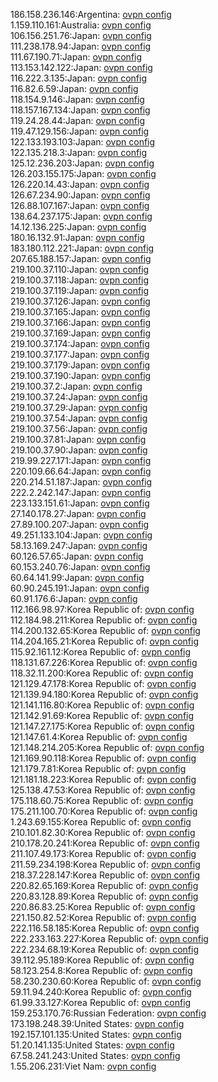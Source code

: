 186.158.236.146:Argentina: [ovpn config](vpn/186_158_236_146.ovpn)  
1.159.110.161:Australia: [ovpn config](vpn/1_159_110_161.ovpn)  
106.156.251.76:Japan: [ovpn config](vpn/106_156_251_76.ovpn)  
111.238.178.94:Japan: [ovpn config](vpn/111_238_178_94.ovpn)  
111.67.190.71:Japan: [ovpn config](vpn/111_67_190_71.ovpn)  
113.153.142.122:Japan: [ovpn config](vpn/113_153_142_122.ovpn)  
116.222.3.135:Japan: [ovpn config](vpn/116_222_3_135.ovpn)  
116.82.6.59:Japan: [ovpn config](vpn/116_82_6_59.ovpn)  
118.154.9.146:Japan: [ovpn config](vpn/118_154_9_146.ovpn)  
118.157.167.134:Japan: [ovpn config](vpn/118_157_167_134.ovpn)  
119.24.28.44:Japan: [ovpn config](vpn/119_24_28_44.ovpn)  
119.47.129.156:Japan: [ovpn config](vpn/119_47_129_156.ovpn)  
122.133.193.103:Japan: [ovpn config](vpn/122_133_193_103.ovpn)  
122.135.218.3:Japan: [ovpn config](vpn/122_135_218_3.ovpn)  
125.12.236.203:Japan: [ovpn config](vpn/125_12_236_203.ovpn)  
126.203.155.175:Japan: [ovpn config](vpn/126_203_155_175.ovpn)  
126.220.14.43:Japan: [ovpn config](vpn/126_220_14_43.ovpn)  
126.67.234.90:Japan: [ovpn config](vpn/126_67_234_90.ovpn)  
126.88.107.167:Japan: [ovpn config](vpn/126_88_107_167.ovpn)  
138.64.237.175:Japan: [ovpn config](vpn/138_64_237_175.ovpn)  
14.12.136.225:Japan: [ovpn config](vpn/14_12_136_225.ovpn)  
180.16.132.91:Japan: [ovpn config](vpn/180_16_132_91.ovpn)  
183.180.112.221:Japan: [ovpn config](vpn/183_180_112_221.ovpn)  
207.65.188.157:Japan: [ovpn config](vpn/207_65_188_157.ovpn)  
219.100.37.110:Japan: [ovpn config](vpn/219_100_37_110.ovpn)  
219.100.37.118:Japan: [ovpn config](vpn/219_100_37_118.ovpn)  
219.100.37.119:Japan: [ovpn config](vpn/219_100_37_119.ovpn)  
219.100.37.126:Japan: [ovpn config](vpn/219_100_37_126.ovpn)  
219.100.37.165:Japan: [ovpn config](vpn/219_100_37_165.ovpn)  
219.100.37.166:Japan: [ovpn config](vpn/219_100_37_166.ovpn)  
219.100.37.169:Japan: [ovpn config](vpn/219_100_37_169.ovpn)  
219.100.37.174:Japan: [ovpn config](vpn/219_100_37_174.ovpn)  
219.100.37.177:Japan: [ovpn config](vpn/219_100_37_177.ovpn)  
219.100.37.179:Japan: [ovpn config](vpn/219_100_37_179.ovpn)  
219.100.37.190:Japan: [ovpn config](vpn/219_100_37_190.ovpn)  
219.100.37.2:Japan: [ovpn config](vpn/219_100_37_2.ovpn)  
219.100.37.24:Japan: [ovpn config](vpn/219_100_37_24.ovpn)  
219.100.37.29:Japan: [ovpn config](vpn/219_100_37_29.ovpn)  
219.100.37.54:Japan: [ovpn config](vpn/219_100_37_54.ovpn)  
219.100.37.56:Japan: [ovpn config](vpn/219_100_37_56.ovpn)  
219.100.37.81:Japan: [ovpn config](vpn/219_100_37_81.ovpn)  
219.100.37.90:Japan: [ovpn config](vpn/219_100_37_90.ovpn)  
219.99.227.171:Japan: [ovpn config](vpn/219_99_227_171.ovpn)  
220.109.66.64:Japan: [ovpn config](vpn/220_109_66_64.ovpn)  
220.214.51.187:Japan: [ovpn config](vpn/220_214_51_187.ovpn)  
222.2.242.147:Japan: [ovpn config](vpn/222_2_242_147.ovpn)  
223.133.151.61:Japan: [ovpn config](vpn/223_133_151_61.ovpn)  
27.140.178.27:Japan: [ovpn config](vpn/27_140_178_27.ovpn)  
27.89.100.207:Japan: [ovpn config](vpn/27_89_100_207.ovpn)  
49.251.133.104:Japan: [ovpn config](vpn/49_251_133_104.ovpn)  
58.13.169.247:Japan: [ovpn config](vpn/58_13_169_247.ovpn)  
60.126.57.65:Japan: [ovpn config](vpn/60_126_57_65.ovpn)  
60.153.240.76:Japan: [ovpn config](vpn/60_153_240_76.ovpn)  
60.64.141.99:Japan: [ovpn config](vpn/60_64_141_99.ovpn)  
60.90.245.191:Japan: [ovpn config](vpn/60_90_245_191.ovpn)  
60.91.176.6:Japan: [ovpn config](vpn/60_91_176_6.ovpn)  
112.166.98.97:Korea Republic of: [ovpn config](vpn/112_166_98_97.ovpn)  
112.184.98.211:Korea Republic of: [ovpn config](vpn/112_184_98_211.ovpn)  
114.200.132.65:Korea Republic of: [ovpn config](vpn/114_200_132_65.ovpn)  
114.204.165.21:Korea Republic of: [ovpn config](vpn/114_204_165_21.ovpn)  
115.92.161.12:Korea Republic of: [ovpn config](vpn/115_92_161_12.ovpn)  
118.131.67.226:Korea Republic of: [ovpn config](vpn/118_131_67_226.ovpn)  
118.32.11.200:Korea Republic of: [ovpn config](vpn/118_32_11_200.ovpn)  
121.129.47.178:Korea Republic of: [ovpn config](vpn/121_129_47_178.ovpn)  
121.139.94.180:Korea Republic of: [ovpn config](vpn/121_139_94_180.ovpn)  
121.141.116.80:Korea Republic of: [ovpn config](vpn/121_141_116_80.ovpn)  
121.142.91.69:Korea Republic of: [ovpn config](vpn/121_142_91_69.ovpn)  
121.147.27.175:Korea Republic of: [ovpn config](vpn/121_147_27_175.ovpn)  
121.147.61.4:Korea Republic of: [ovpn config](vpn/121_147_61_4.ovpn)  
121.148.214.205:Korea Republic of: [ovpn config](vpn/121_148_214_205.ovpn)  
121.169.90.118:Korea Republic of: [ovpn config](vpn/121_169_90_118.ovpn)  
121.179.7.81:Korea Republic of: [ovpn config](vpn/121_179_7_81.ovpn)  
121.181.18.223:Korea Republic of: [ovpn config](vpn/121_181_18_223.ovpn)  
125.138.47.53:Korea Republic of: [ovpn config](vpn/125_138_47_53.ovpn)  
175.118.60.75:Korea Republic of: [ovpn config](vpn/175_118_60_75.ovpn)  
175.211.100.70:Korea Republic of: [ovpn config](vpn/175_211_100_70.ovpn)  
1.243.69.155:Korea Republic of: [ovpn config](vpn/1_243_69_155.ovpn)  
210.101.82.30:Korea Republic of: [ovpn config](vpn/210_101_82_30.ovpn)  
210.178.20.241:Korea Republic of: [ovpn config](vpn/210_178_20_241.ovpn)  
211.107.49.173:Korea Republic of: [ovpn config](vpn/211_107_49_173.ovpn)  
211.59.234.198:Korea Republic of: [ovpn config](vpn/211_59_234_198.ovpn)  
218.37.228.147:Korea Republic of: [ovpn config](vpn/218_37_228_147.ovpn)  
220.82.65.169:Korea Republic of: [ovpn config](vpn/220_82_65_169.ovpn)  
220.83.128.89:Korea Republic of: [ovpn config](vpn/220_83_128_89.ovpn)  
220.86.83.25:Korea Republic of: [ovpn config](vpn/220_86_83_25.ovpn)  
221.150.82.52:Korea Republic of: [ovpn config](vpn/221_150_82_52.ovpn)  
222.116.58.185:Korea Republic of: [ovpn config](vpn/222_116_58_185.ovpn)  
222.233.163.227:Korea Republic of: [ovpn config](vpn/222_233_163_227.ovpn)  
222.234.68.19:Korea Republic of: [ovpn config](vpn/222_234_68_19.ovpn)  
39.112.95.189:Korea Republic of: [ovpn config](vpn/39_112_95_189.ovpn)  
58.123.254.8:Korea Republic of: [ovpn config](vpn/58_123_254_8.ovpn)  
58.230.230.60:Korea Republic of: [ovpn config](vpn/58_230_230_60.ovpn)  
59.11.94.240:Korea Republic of: [ovpn config](vpn/59_11_94_240.ovpn)  
61.99.33.127:Korea Republic of: [ovpn config](vpn/61_99_33_127.ovpn)  
159.253.170.76:Russian Federation: [ovpn config](vpn/159_253_170_76.ovpn)  
173.198.248.39:United States: [ovpn config](vpn/173_198_248_39.ovpn)  
192.157.101.135:United States: [ovpn config](vpn/192_157_101_135.ovpn)  
51.20.141.135:United States: [ovpn config](vpn/51_20_141_135.ovpn)  
67.58.241.243:United States: [ovpn config](vpn/67_58_241_243.ovpn)  
1.55.206.231:Viet Nam: [ovpn config](vpn/1_55_206_231.ovpn)  
